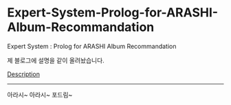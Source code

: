 # Expert-System-Prolog-for-ARASHI-Album-Recommandation
Expert System : Prolog for ARASHI Album Recommandation

제 블로그에 설명을 같이 올려놨습니다.

[Description](https://blog.naver.com/solbon1212/222548361088)

-----------------------------------------------------------------------
아라시~ 아라시~ 포드림~
